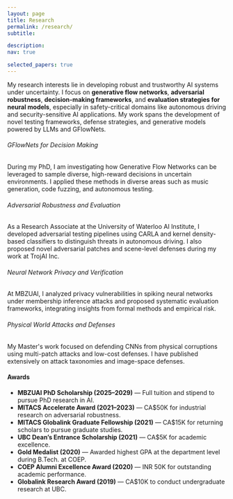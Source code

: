 ```yaml
---
layout: page
title: Research
permalink: /research/
subtitle: 

description:
nav: true

selected_papers: true
---
```


My research interests lie in developing robust and trustworthy AI systems under uncertainty. I focus on **generative flow networks**, **adversarial robustness**, **decision-making frameworks**, and **evaluation strategies for neural models**, especially in safety-critical domains like autonomous driving and security-sensitive AI applications. My work spans the development of novel testing frameworks, defense strategies, and generative models powered by LLMs and GFlowNets.

###### GFlowNets for Decision Making
During my PhD, I am investigating how Generative Flow Networks can be leveraged to sample diverse, high-reward decisions in uncertain environments. I applied these methods in diverse areas such as music generation, code fuzzing, and autonomous testing.

###### Adversarial Robustness and Evaluation
As a Research Associate at the University of Waterloo AI Institute, I developed adversarial testing pipelines using CARLA and kernel density-based classifiers to distinguish threats in autonomous driving. I also proposed novel adversarial patches and scene-level defenses during my work at TrojAI Inc.

###### Neural Network Privacy and Verification
At MBZUAI, I analyzed privacy vulnerabilities in spiking neural networks under membership inference attacks and proposed systematic evaluation frameworks, integrating insights from formal methods and empirical risk.

###### Physical World Attacks and Defenses
My Master's work focused on defending CNNs from physical corruptions using multi-patch attacks and low-cost defenses. I have published extensively on attack taxonomies and image-space defenses.

#### Awards
- **MBZUAI PhD Scholarship (2025–2029)** — Full tuition and stipend to pursue PhD research in AI.
- **MITACS Accelerate Award (2021–2023)** — CA$50K for industrial research on adversarial robustness.
- **MITACS Globalink Graduate Fellowship (2021)** — CA$15K for returning scholars to pursue graduate studies.
- **UBC Dean’s Entrance Scholarship (2021)** — CA$5K for academic excellence.
- **Gold Medalist (2020)** — Awarded highest GPA at the department level during B.Tech. at COEP.
- **COEP Alumni Excellence Award (2020)** — INR 50K for outstanding academic performance.
- **Globalink Research Award (2019)** — CA$10K to conduct undergraduate research at UBC.
